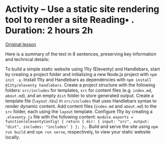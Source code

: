 # Activity – Use a static site rendering tool to render a site Reading• . Duration: 2 hours 2h

[Original lesson](https://www.coursera.org/learn/uol-web-development/supplement/yaY6L/activity-use-a-static-site-rendering-tool-to-render-a-site)

Here is a summary of the text in 8 sentences, preserving key information and technical details:

To build a simple static website using 11ty (Eleventy) and Handlebars, start by creating a project folder and initializing a new Node.js project with `npm init -y`. Install 11ty and Handlebars as dependencies with `npm install @11ty/eleventy handlebars`. Create a project structure with the following folders: `src/includes` for templates, `src` for content files (e.g. `index.md`, `about.md`), and an empty `dist` folder to store generated output. Create a template file (`layout.hbs`) in `src/includes` that uses Handlebars syntax to render dynamic content. Add content files (`index.md` and `about.md`) to the `src` folder, each using the `layout` template. Configure 11ty by creating a `.eleventy.js` file with the following content: `module.exports = function(eleventyConfig) { return { dir: { input: "src", output: "dist", includes: "includes" } }; };`. Build and serve the site using `npm run build` and `npm run serve`, respectively, to view your static website locally.

